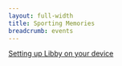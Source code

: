 ```yaml
---
layout: full-width
title: Sporting Memories
breadcrumb: events
---
```


<div class="{% include /c/generic-panel.html %}">

<p></p>

<p><a href="/elibrary/overdrive/libby">Setting up Libby on your device</a></p>

</div>
